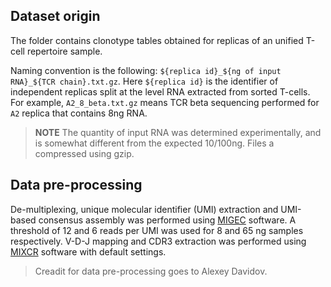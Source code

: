 ## Dataset origin

The folder contains clonotype tables obtained for replicas of an unified T-cell repertoire sample.

Naming convention is the following: ``${replica id}_${ng of input RNA}_${TCR chain}.txt.gz``. Here ``${replica id}`` is the identifier of independent replicas split at the level RNA extracted from sorted T-cells. For example, ``A2_8_beta.txt.gz`` means TCR beta sequencing performed for ``A2`` replica that contains 8ng RNA.

> **NOTE** The quantity of input RNA was determined experimentally, and is somewhat different from the expected 10/100ng. Files a compressed using gzip.

## Data pre-processing

De-multiplexing, unique molecular identifier (UMI) extraction and UMI-based consensus assembly was performed using [MIGEC](https://github.com/mikessh/migec) software. A threshold of 12 and 6 reads per UMI was used for 8 and 65 ng samples respectively. V-D-J mapping and CDR3 extraction was performed using [MIXCR](https://github.com/milaboratory/mixcr) software with default settings.

> Creadit for data pre-processing goes to Alexey Davidov.
